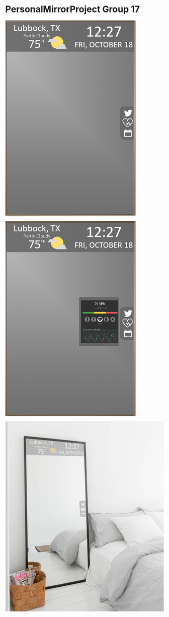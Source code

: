# PersonalMirrorProject Group 17


![](PersonalMirrorUIGeneral.png)

![](PersonalMirrorUIHealthStatus.png)



![](PersonalMirrorConceptDemo.png)
